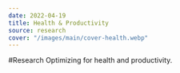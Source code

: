 ```yaml
---
date: 2022-04-19
title: Health & Productivity
source: research
cover: "/images/main/cover-health.webp"
---
```

#Research 
Optimizing for health and productivity.